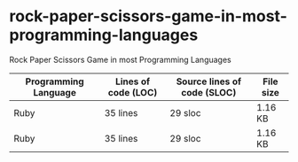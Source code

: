 # rock-paper-scissors-game-in-most-programming-languages
Rock Paper Scissors Game in most Programming Languages

| Programming Language | Lines of code (LOC) | Source lines of code (SLOC) | File size |
| --- | --- | --- | --- |
| Ruby | 35 lines | 29 sloc | 1.16 KB |
| Ruby | 35 lines | 29 sloc | 1.16 KB |



